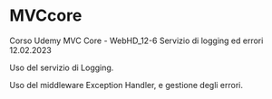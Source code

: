 # MVCcore
Corso Udemy MVC Core - WebHD_12-6 Servizio di logging ed errori
12.02.2023

Uso del servizio di Logging.

Uso del middleware Exception Handler, e gestione degli errori.

